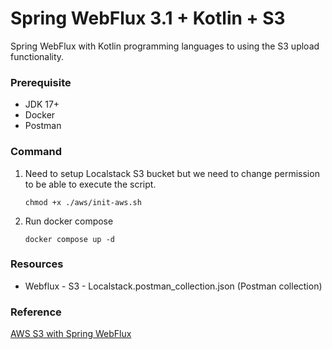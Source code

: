 # Spring WebFlux 3.1 + Kotlin + S3

Spring WebFlux with Kotlin programming languages to using the S3 upload functionality.

### Prerequisite
- JDK 17+
- Docker
- Postman

### Command
1. Need to setup Localstack S3 bucket but we need to change permission to be able to execute the script.
    ```shell
    chmod +x ./aws/init-aws.sh
    ```
2. Run docker compose
    ```shell
    docker compose up -d
    ```

### Resources
- Webflux - S3 - Localstack.postman_collection.json (Postman collection)

### Reference
[AWS S3 with Spring WebFlux](https://boottechnologies-ci.medium.com/aws-s3-with-spring-webflux-fda9af665397)
